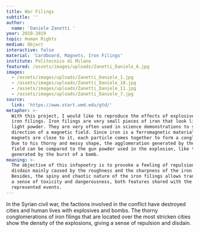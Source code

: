 ```yaml
---
title: War Filings
subtitle: ''
author:
  name: 'Daniele Zanetti '
year: 2018-2019
topic: Human Rights
medium: Object
interactive: false
material: 'Cardboard, Magnets, Iron Filings'
institute: Politecnico di Milano
featured: /assets/images/uploads/Zanetti_Daniele_6.jpg
images:
  - /assets/images/uploads/Zanetti_Daniele_1.jpg
  - /assets/images/uploads/Zanetti_Daniele_10.jpg
  - /assets/images/uploads/Zanetti_Daniele_11.jpg
  - /assets/images/uploads/Zanetti_Daniele_7.jpg
source:
  link: 'https://www.start.umd.edu/gtd/'
metaphor: >-
  With this project, I would like to reproduce the effects of explosives with
  iron filings. Iron filings are very small pieces of iron that look like a
  light powder. They are very often used in science demonstrations to show the
  direction of a magnetic field. Since iron is a ferromagnetic material, if some
  magnets are close to it, each particle comes together to form a conglomerate.
  Due to his thorny and messy shape, the agglomeration generated by the magnetic
  field can be compared to the gun powder used in the explosion, like the one
  generated by the burst of a bomb. 
meaning: >-
  The objective of this infopoetry is to provoke a feeling of repulsion and
  disdain mainly caused by the roughness and the sharpness of the iron powder.
  Besides, the spiny and chaotic nature of the iron filings allows transmitting
  a sense of toxicity and dangerousness, both features shared with the
  represented events.
---
```

In the Syrian civil war, the factions involved in the conflict have destroyed cities and human lives with explosives and bombs. The thorny conglomerations of iron filings that are located over the most stricken cities show the density of the explosions, giving a sense of repulsion and disdain.
